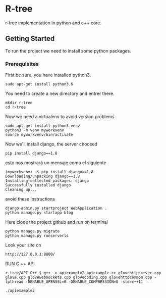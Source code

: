 # R-tree
r-tree implementation in python and c++ core.

## Getting Started
To run the project we need to install some python packages.

### Prerequisites

First be sure, you have installed python3.
```
sudo apt-get install python3.6
```

You need to create a new directory and entrer there.
```
mkdir r-tree
cd r-tree
```

Now we need a virtualenv to avoid version problems
```
sudo apt-get install python3-venv
python3 -m venv myworkvenv
source myworkvenv/bin/activate
```

Now we'll install django, the server choosed
```
pip install django==1.8
```

esto nos mostrará un mensaje como el siguiente
```
(myworkvenv) ~$ pip install django==1.8
Downloading/unpacking django==1.8
Installing collected packages: django
Successfully installed django
Cleaning up...
```

avoid these instructions
```
django-admin.py startproject WebApplication .
python manage.py startapp blog
```

Here clone the project github and run on terminal
```
python manage.py migrate
python manage.py runserverls

```

Look your site on
```
http://127.0.0.1:8000/
```



RUN C ++ API
```
r-tree/API_C++ $ g++ -o apiexample2 apiexample.cc glovehttpserver.cpp glove.cpp glovewebsockets.cpp glovecoding.cpp glovehttpcommon.cpp -lpthread -DENABLE_OPENSSL=0 -DENABLE_COMPRESSION=0 -std=c++11

./apiexample2
```
